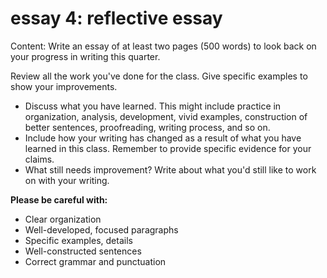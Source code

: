 # essay 4: reflective essay

Content: Write an essay of at least two pages (500 words) to look back on your progress in writing this quarter.

Review all the work you've done for the class.  Give specific examples to show your improvements.

- Discuss what you have learned. This might include practice in organization, analysis, development, vivid examples, construction of better sentences, proofreading, writing process, and so on.
- Include how your writing has changed as a result of what you have learned in this class. Remember to provide specific evidence for your claims.
- What still needs improvement? Write about what you'd still like to work on with your writing.

**Please be careful with:**

- Clear organization
- Well-developed, focused paragraphs
- Specific examples, details
- Well-constructed sentences
- Correct grammar and punctuation
